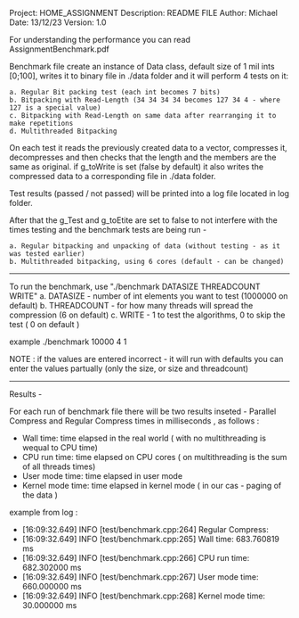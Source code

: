 Project:      HOME_ASSIGNMENT
Description:  README FILE
Author:       Michael
Date:         13/12/23
Version:      1.0

For understanding the performance you can read AssignmentBenchmark.pdf

Benchmark file create an instance of Data class, default size of 1 mil ints [0;100],
writes it to binary file in ./data folder and it will perform 4 tests on it:

    a. Regular Bit packing test (each int becomes 7 bits)
    b. Bitpacking with Read-Length (34 34 34 34 becomes 127 34 4 - where 127 is a special value)
    c. Bitpacking with Read-Length on same data after rearranging it to make repetitions
    d. Multithreaded Bitpacking

On each test it reads the previously created data to a vector, compresses it, 
decompresses and then checks that the length and the members are the same as original.
if g_toWrite is set (false by default) it also writes the compressed data to a 
corresponding file in ./data folder.

Test results (passed / not passed) will be printed into a log file located in log
folder.

After that the g_Test and g_toEtite are set to false to not interfere with the 
times testing and the benchmark tests are being run - 

    a. Regular bitpacking and unpacking of data (without testing - as it was tested earlier)
    b. Multithreaded bitpacking, using 6 cores (default - can be changed)

********************************************************************************

To run the benchmark, use "./benchmark DATASIZE THREADCOUNT WRITE"
    a. DATASIZE - number of int elements you want to test (1000000 on default)
    b. THREADCOUNT - for how many threads will spread the compression (6 on default)
    c. WRITE - 1 to test the algorithms, 0 to skip the test ( 0 on default )

example ./benchmark 10000 4 1

NOTE :  if the values are entered incorrect - it will run with defaults
        you can enter the values partually (only the size, or size and threadcount)

********************************************************************************

Results -

For each run of benchmark file there will be two results inseted - Parallel Compress 
and Regular Compress times in milliseconds , as follows :

* Wall time:        time elapsed in the real world ( with no multithreading is wequal to CPU time)
* CPU run time:     time elapsed on CPU cores ( on multithreading is the sum of all threads times)
* User mode time:   time elapsed in user mode
* Kernel mode time: time elapsed in kernel mode ( in our cas - paging of the data )

example from log :
* [16:09:32.649] INFO [test/benchmark.cpp:264] Regular Compress: 
* [16:09:32.649] INFO [test/benchmark.cpp:265] Wall time:        683.760819 ms
* [16:09:32.649] INFO [test/benchmark.cpp:266] CPU run time:     682.302000 ms
* [16:09:32.649] INFO [test/benchmark.cpp:267] User mode time:   660.000000 ms
* [16:09:32.649] INFO [test/benchmark.cpp:268] Kernel mode time: 30.000000 ms
